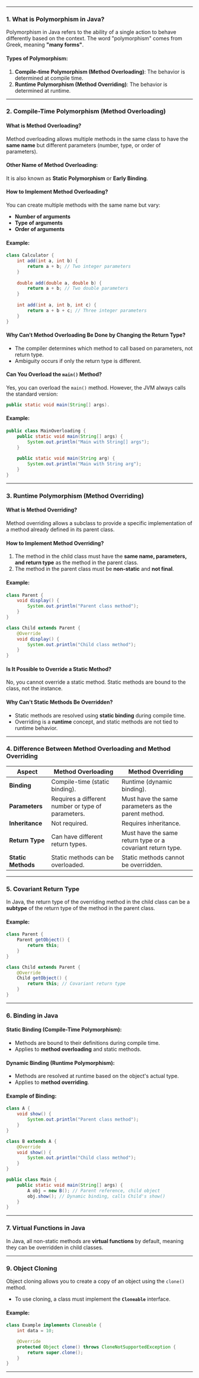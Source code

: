 
---

### **1. What is Polymorphism in Java?**

Polymorphism in Java refers to the ability of a single action to behave differently based on the context. The word "polymorphism" comes from Greek, meaning **"many forms"**.

#### Types of Polymorphism:

1. **Compile-time Polymorphism (Method Overloading)**: The behavior is determined at compile time.
2. **Runtime Polymorphism (Method Overriding)**: The behavior is determined at runtime.

---

### **2. Compile-Time Polymorphism (Method Overloading)**

#### **What is Method Overloading?**

Method overloading allows multiple methods in the same class to have the **same name** but different parameters (number, type, or order of parameters).

#### Other Name of Method Overloading:

It is also known as **Static Polymorphism** or **Early Binding**.

#### **How to Implement Method Overloading?**

You can create multiple methods with the same name but vary:

- **Number of arguments**
- **Type of arguments**
- **Order of arguments**

#### Example:

```java
class Calculator {
    int add(int a, int b) {
        return a + b; // Two integer parameters
    }
    
    double add(double a, double b) {
        return a + b; // Two double parameters
    }
    
    int add(int a, int b, int c) {
        return a + b + c; // Three integer parameters
    }
}
```

#### Why Can’t Method Overloading Be Done by Changing the Return Type?

- The compiler determines which method to call based on parameters, not return type.
- Ambiguity occurs if only the return type is different.

#### Can You Overload the `main()` Method?

Yes, you can overload the `main()` method. However, the JVM always calls the standard version:

```java
public static void main(String[] args).
```

#### Example:

```java
public class MainOverloading {
    public static void main(String[] args) {
        System.out.println("Main with String[] args");
    }
    
    public static void main(String arg) {
        System.out.println("Main with String arg");
    }
}
```

---

### **3. Runtime Polymorphism (Method Overriding)**

#### **What is Method Overriding?**

Method overriding allows a subclass to provide a specific implementation of a method already defined in its parent class.

#### How to Implement Method Overriding?

1. The method in the child class must have the **same name, parameters, and return type** as the method in the parent class.
2. The method in the parent class must be **non-static** and **not final**.

#### Example:

```java
class Parent {
    void display() {
        System.out.println("Parent class method");
    }
}

class Child extends Parent {
    @Override
    void display() {
        System.out.println("Child class method");
    }
}
```

#### Is It Possible to Override a Static Method?

No, you cannot override a static method. Static methods are bound to the class, not the instance.

#### Why Can't Static Methods Be Overridden?

- Static methods are resolved using **static binding** during compile time.
- Overriding is a **runtime** concept, and static methods are not tied to runtime behavior.

---

### **4. Difference Between Method Overloading and Method Overriding**

|**Aspect**|**Method Overloading**|**Method Overriding**|
|---|---|---|
|**Binding**|Compile-time (static binding).|Runtime (dynamic binding).|
|**Parameters**|Requires a different number or type of parameters.|Must have the same parameters as the parent method.|
|**Inheritance**|Not required.|Requires inheritance.|
|**Return Type**|Can have different return types.|Must have the same return type or a covariant return type.|
|**Static Methods**|Static methods can be overloaded.|Static methods cannot be overridden.|

---

### **5. Covariant Return Type** 

In Java, the return type of the overriding method in the child class can be a **subtype** of the return type of the method in the parent class.

#### Example:

```java
class Parent {
    Parent getObject() {
        return this;
    }
}

class Child extends Parent {
    @Override
    Child getObject() {
        return this; // Covariant return type
    }
}
```

---

### **6. Binding in Java**

#### **Static Binding (Compile-Time Polymorphism)**:

- Methods are bound to their definitions during compile time.
- Applies to **method overloading** and static methods.

#### **Dynamic Binding (Runtime Polymorphism)**:

- Methods are resolved at runtime based on the object's actual type.
- Applies to **method overriding**.

#### Example of Binding:

```java
class A {
    void show() {
        System.out.println("Parent class method");
    }
}

class B extends A {
    @Override
    void show() {
        System.out.println("Child class method");
    }
}

public class Main {
    public static void main(String[] args) {
        A obj = new B(); // Parent reference, child object
        obj.show(); // Dynamic binding, calls Child's show()
    }
}
```

---

### **7. Virtual Functions in Java**

In Java, all non-static methods are **virtual functions** by default, meaning they can be overridden in child classes.

---

### **9. Object Cloning**

Object cloning allows you to create a copy of an object using the `clone()` method.

- To use cloning, a class must implement the **`Cloneable`** interface.

#### Example:

```java
class Example implements Cloneable {
    int data = 10;

    @Override
    protected Object clone() throws CloneNotSupportedException {
        return super.clone();
    }
}
```

---
